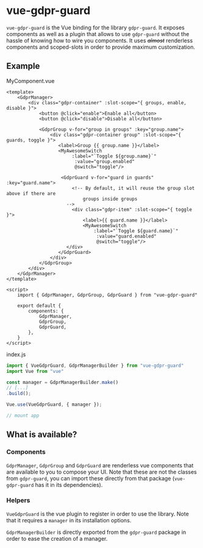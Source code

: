 # vue-gdpr-guard

`vue-gdpr-guard` is the Vue binding for the library `gdpr-guard`. It exposes components as well as a plugin that allows to use `gdpr-guard` without the hassle of knowing how to wire you components. It uses *~~almost~~* renderless components and scoped-slots in order to provide maximum customization.



## Example

MyComponent.vue

```vue
<template>
	<GdprManager>
    	<div class="gdpr-container" :slot-scope="{ groups, enable, disable }">
            <button @click="enable">Enable all</button>
            <button @click="disable">Disable all</button>
        	
            <GdprGroup v-for="group in groups" :key="group.name">
            	<div class="gdpr-container group" :slot-scope="{ guards, toggle }">
                   <label>Group {{ group.name }}</label>
                   <MyAwesomeSwitch
                   		:label="`Toggle ${group.name}`"
                         :value="group.enabled"
                         @switch="toggle"/>
                    
                    <GdprGuard v-for="guard in guards" :key="guard.name">
                        <!-- By default, it will reuse the group slot above if there are
							groups inside groups
					  -->
                        <div class="gdpr-item" :slot-scope="{ toggle }">
                            <label>{{ guard.name }}</label>
                            <MyAwesomeSwitch
                            	:label="`Toggle ${guard.name}`"
                                 :value="guard.enabled"
                                 @switch="toggle"/>
					  </div>
    			   </GdprGuard>
                </div>
    		</GdprGroup>
    	</div>
    </GdprManager>
</template>

<script>
	import { GdprManager, GdprGroup, GdprGuard } from "vue-gdpr-guard"
    
    export default {
        components: {
            GdprManager,
            GdprGroup,
            GdprGuard,
        },
    }
</script>
```



index.js

```javascript
import { VueGdprGuard, GdprManagerBuilder } from "vue-gdpr-guard"
import Vue from "vue"

const manager = GdprManagerBuilder.make()
// [...]
.build();

Vue.use(VueGdprGuard, { manager });

// mount app
```



## What is available?

### Components

`GdprManager`, `GdprGroup` and `GdprGuard` are renderless vue components that are available to you to compose your UI. Note that these are not the classes from `gdpr-guard`, you can import these directly from that package (`vue-gdpr-guard` has it in its dependencies).



### Helpers

`VueGdprGuard` is the vue plugin to register in order to use the library. Note that it requires a `manager` in its installation options.



`GdprManagerBuilder` is directly exported from the `gdpr-guard` package in order to ease the creation of a manager.